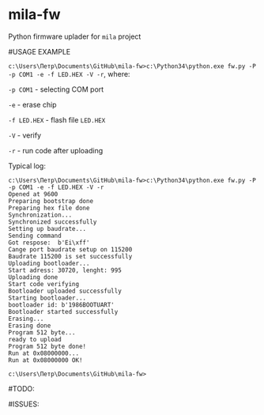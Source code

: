 # mila-fw
Python firmware uplader for `mila` project

#USAGE EXAMPLE

`c:\Users\Петр\Documents\GitHub\mila-fw>c:\Python34\python.exe fw.py -P -p COM1 -e -f LED.HEX -V -r`, where:

`-p COM1` - selecting COM port

`-e` - erase chip

`-f LED.HEX` - flash file `LED.HEX`

`-V` - verify

`-r` - run code after uploading 


Typical log:

```
c:\Users\Петр\Documents\GitHub\mila-fw>c:\Python34\python.exe fw.py -P -p COM1 -e -f LED.HEX -V -r
Opened at 9600
Preparing bootstrap done
Preparing hex file done
Synchronization...
Synchronized successfully
Setting up baudrate...
Sending command
Got respose:  b'Ei\xff'
Cange port baudrate setup on 115200
Baudrate 115200 is set successfully
Uploading bootloader...
Start adress: 30720, lenght: 995
Uploading done
Start code verifying
Bootloader uploaded successfully
Starting bootloader...
bootloader id: b'1986BOOTUART'
Bootloader started successfully
Erasing...
Erasing done
Program 512 byte...
ready to upload
Program 512 byte done!
Run at 0x08000000...
Run at 0x08000000 OK!

c:\Users\Петр\Documents\GitHub\mila-fw>
```


#TODO:



#ISSUES:
